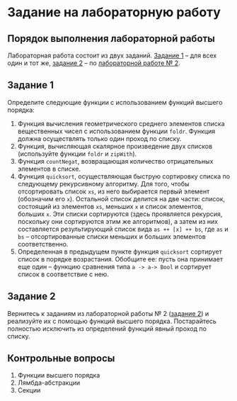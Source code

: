 # Задание на лабораторную работу

## Порядок выполнения лабораторной работы

Лабораторная работа состоит из двух заданий. [Задание 1](#задание-1) – для всех один и тот же, [задание 2](#задание-2) – по [лабораторной работе № 2](../lab-02/lab-02-task.md#порядок-выполнения-лабораторной-работы).

## Задание 1

Определите следующие функции с использованием функций высшего порядка:

1. Функция вычисления геометрического среднего элементов списка вещественных чисел с использованием функции `foldr`. Функция должна осуществлять только один проход по списку.
2. Функция, вычисляющая скалярное произведение двух списков (используйте функции
`foldr` и `zipWith`).
3. Функция `countNegat`, возвращающая количество отрицательных элементов в списке.
4. Функция `quicksort`, осуществляющая быструю сортировку списка по следующему рекурсивному алгоритму. Для того, чтобы отсортировать список `xs`, из него выбирается первый элемент (обозначим его `x`). Остальной список делится на две части: список, состоящий из элементов `xs`, меньших `x` и список элементов, больших `x`. Эти списки сортируются (здесь проявляется рекурсия, поскольку они сортируются этим же алгоритмов), а затем из них составляется результирующий список вида `as ++ [x] ++ bs`, где `as` и `bs` – отсортированные списки меньших и больших элементов соответственно.
5. Определенная в предыдущем пункте функция `quicksort` сортирует список в порядке возрастания. Обобщите ее: пусть она принимает еще один – функцию сравнения типа `a -> a-> Bool` и сортирует список в соответствие с нею.

## Задание 2

Вернитесь к заданиям из лабораторной работы № 2 ([задание 2](../lab-02/lab-02-task.md#задание-2)) и реализуйте их с помощью функций высшего порядка. Постарайтесь полностью исключить из определений функций явный проход по списку.

## Контрольные вопросы

1. Функции высшего порядка
2. Лямбда-абстракции
3. Секции
